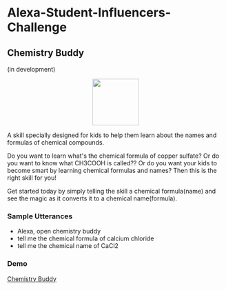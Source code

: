 # Alexa-Student-Influencers-Challenge
## Chemistry Buddy
(in development)
<p align="center">
  <img width="108" height="108" src="https://user-images.githubusercontent.com/33070301/51008803-5734a100-1573-11e9-88af-2b3fd9bd1ae4.png">
</p>

A skill specially designed for kids to help them learn about the names and formulas of chemical compounds.

Do you want to learn what's the chemical formula of copper sulfate? Or do you want to know what CH3COOH is called?? Or do you want your kids to become smart by learning chemical formulas and names? Then this is the right skill for you! 

Get started today by simply telling the skill a chemical formula(name) and see the magic as it converts it to a chemical name(formula).

### Sample Utterances
- Alexa, open chemistry buddy
- tell me the chemical formula of calcium chloride
- tell me the chemical name of CaCl2

### Demo
[Chemistry Buddy](https://youtu.be/A8fcUjXQZio)
